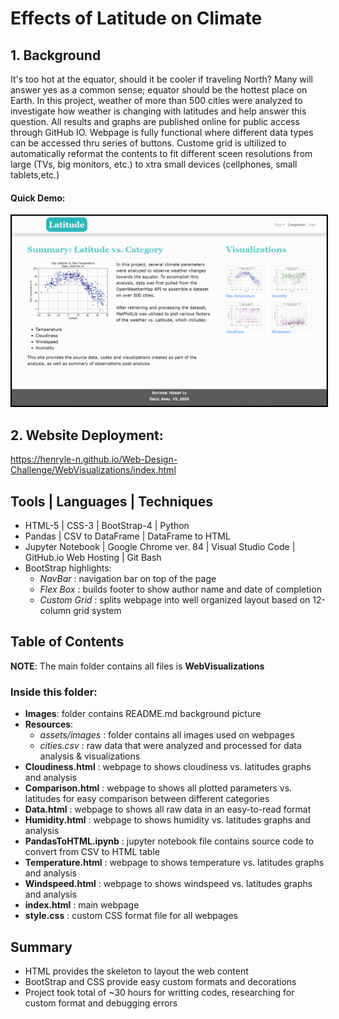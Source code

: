 # Effects of Latitude on Climate
## 1. Background
It's too hot at the equator, should it be cooler if traveling North? Many will answer yes as a common sense; equator should be the hottest place on Earth. In this project, weather of more than 500 cities were analyzed to investigate how weather is changing with latitudes and help answer this question. All results and graphs are published online for public access through GitHub IO. Webpage is fully functional where different data types can be accessed thru series of buttons. Custome grid is ultilized to automatically reformat the contents to fit different sceen resolutions from large (TVs, big monitors, etc.) to xtra small devices (cellphones, small tablets,etc.)
 
#### Quick Demo:

<div align="center" >
<img style="border: 2px solid black" src="./static/images/demo.gif" width=700px/>
</div>

## 2. Website Deployment: 
https://henryle-n.github.io/Web-Design-Challenge/WebVisualizations/index.html  
  
## Tools | Languages | Techniques  
- HTML-5 | CSS-3 | BootStrap-4 | Python  
- Pandas | CSV to DataFrame | DataFrame to HTML  
- Jupyter Notebook | Google Chrome ver. 84 | Visual Studio Code | GitHub.io Web Hosting | Git Bash  
- BootStrap highlights:  
  - *NavBar* : navigation bar on top of the page  
  - *Flex Box* : builds footer to show author name and date of completion  
  - *Custom Grid* : splits webpage into well organized layout based on 12-column grid system  
  

## Table of Contents  
  
**NOTE**: The main folder contains all files is **WebVisualizations**  

### Inside this folder:
  
- **Images**: folder contains README.md background picture  
- **Resources**:  
  - *assets/images* : folder contains all images used on webpages  
  - *cities.csv* : raw data that were analyzed and processed for data analysis & visualizations  
- **Cloudiness.html** : webpage to shows cloudiness vs. latitudes graphs and analysis  
- **Comparison.html** : webpage to shows all plotted parameters vs. latitudes for easy comparison between different categories 
- **Data.html** : webpage to shows all raw data in an easy-to-read format 
- **Humidity.html** : webpage to shows humidity vs. latitudes graphs and analysis  
- **PandasToHTML.ipynb** : jupyter notebook file contains source code to convert from CSV to HTML table  
- **Temperature.html** : webpage to shows temperature vs. latitudes graphs and analysis  
- **Windspeed.html** : webpage to shows windspeed vs. latitudes graphs and analysis  
- **index.html** : main webpage  
- **style.css** : custom CSS format file for all webpages 

## Summary  
- HTML provides the skeleton to layout the web content
- BootStrap and CSS provide easy custom formats and decorations
- Project took total of ~30 hours for writting codes, researching for custom format and debugging errors
